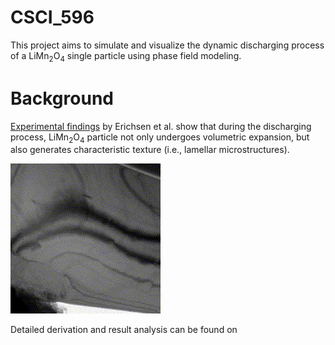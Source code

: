 # CSCI_596

This project aims to simulate and visualize the dynamic discharging process of a LiMn<sub>2</sub>O<sub>4</sub> single particle using phase field modeling.

# Background
[Experimental findings](https://pubs.acs.org/doi/full/10.1021/acsaem.0c00380) by Erichsen et al. show that during the discharging process, LiMn<sub>2</sub>O<sub>4</sub> particle not only undergoes volumetric expansion, but also generates characteristic texture (i.e., lamellar microstructures).

![LMO_experiment](LMO_experiment.gif)

Detailed derivation and result analysis can be found on 
